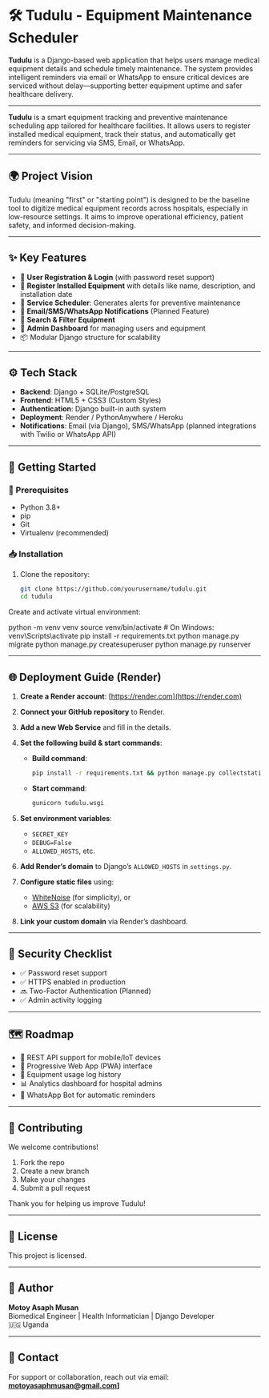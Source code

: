 # 🛠️ Tudulu - Equipment Maintenance Scheduler

**Tudulu** is a Django-based web application that helps users manage medical equipment details and schedule timely maintenance. The system provides intelligent reminders via email or WhatsApp to ensure critical devices are serviced without delay—supporting better equipment uptime and safer healthcare delivery.

---
**Tudulu** is a smart equipment tracking and preventive maintenance scheduling app tailored for healthcare facilities. It allows users to register installed medical equipment, track their status, and automatically get reminders for servicing via SMS, Email, or WhatsApp.  

---

## 🌍 Project Vision  
Tudulu (meaning "first" or "starting point") is designed to be the baseline tool to digitize medical equipment records across hospitals, especially in low-resource settings. It aims to improve operational efficiency, patient safety, and informed decision-making.

---

## ✨ Key Features  
- 🔐 **User Registration & Login** (with password reset support)  
- 🏥 **Register Installed Equipment** with details like name, description, and installation date  
- 📆 **Service Scheduler**: Generates alerts for preventive maintenance  
- 📨 **Email/SMS/WhatsApp Notifications** (Planned Feature)  
- 🔎 **Search & Filter Equipment**  
- 🧾 **Admin Dashboard** for managing users and equipment  
- 📦 Modular Django structure for scalability  

---

## ⚙️ Tech Stack  
- **Backend**: Django + SQLite/PostgreSQL  
- **Frontend**: HTML5 + CSS3 (Custom Styles)  
- **Authentication**: Django built-in auth system  
- **Deployment**: Render / PythonAnywhere / Heroku  
- **Notifications**: Email (via Django), SMS/WhatsApp (planned integrations with Twilio or WhatsApp API)

---

## 🚀 Getting Started

### 🔧 Prerequisites  
- Python 3.8+  
- pip  
- Git  
- Virtualenv (recommended)

### 📥 Installation  
1. Clone the repository:  
   ```bash
   git clone https://github.com/yourusername/tudulu.git
   cd tudulu


Create and activate virtual environment:

python -m venv venv
source venv/bin/activate  # On Windows: venv\Scripts\activate
pip install -r requirements.txt
python manage.py migrate
python manage.py createsuperuser
python manage.py runserver

---

## 🌐 Deployment Guide (Render)

1. **Create a Render account**: [https://render.com](https://render.com)

2. **Connect your GitHub repository** to Render.

3. **Add a new Web Service** and fill in the details.

4. **Set the following build & start commands**:

   - **Build command**:
     ```bash
     pip install -r requirements.txt && python manage.py collectstatic --noinput && python manage.py migrate
     ```

   - **Start command**:
     ```bash
     gunicorn tudulu.wsgi
     ```

5. **Set environment variables**:
   - `SECRET_KEY`
   - `DEBUG=False`
   - `ALLOWED_HOSTS`, etc.

6. **Add Render’s domain** to Django’s `ALLOWED_HOSTS` in `settings.py`.

7. **Configure static files** using:
   - [WhiteNoise](http://whitenoise.evans.io/en/stable/) (for simplicity), or
   - [AWS S3](https://docs.aws.amazon.com/AmazonS3/latest/userguide/Welcome.html) (for scalability)

8. **Link your custom domain** via Render’s dashboard.

---

## 🔐 Security Checklist

- ✅ Password reset support
- ✅ HTTPS enabled in production
- 🔜 Two-Factor Authentication (Planned)
- ✅ Admin activity logging

---

## 🗺 Roadmap

- 🔄 REST API support for mobile/IoT devices
- 📱 Progressive Web App (PWA) interface
- 🔧 Equipment usage log history
- 📊 Analytics dashboard for hospital admins
- 🔗 WhatsApp Bot for automatic reminders

---

## 🤝 Contributing

We welcome contributions!

1. Fork the repo  
2. Create a new branch  
3. Make your changes  
4. Submit a pull request

Thank you for helping us improve Tudulu!

---

## 📜 License

This project is licensed.

---

## 👤 Author

**Motoy Asaph Musan**  
Biomedical Engineer | Health Informatician | Django Developer  
🇺🇬 Uganda

---

## 📧 Contact

For support or collaboration, reach out via email:  
**motoyasaphmusan@gmail.com]**







